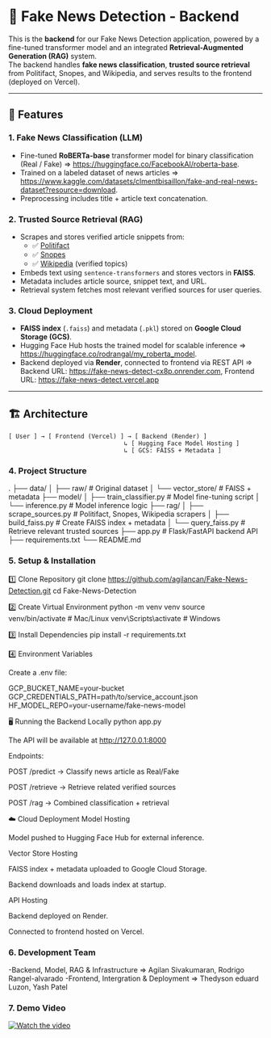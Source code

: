 # 📰 Fake News Detection - Backend

This is the **backend** for our Fake News Detection application, powered by a fine-tuned transformer model and an integrated **Retrieval-Augmented Generation (RAG)** system.  
The backend handles **fake news classification**, **trusted source retrieval** from Politifact, Snopes, and Wikipedia, and serves results to the frontend (deployed on Vercel).  

---

## 🚀 Features

### 1. **Fake News Classification (LLM)**
- Fine-tuned **RoBERTa-base** transformer model for binary classification (Real / Fake) => https://huggingface.co/FacebookAI/roberta-base.
- Trained on a labeled dataset of news articles => https://www.kaggle.com/datasets/clmentbisaillon/fake-and-real-news-dataset?resource=download.
- Preprocessing includes title + article text concatenation.

### 2. **Trusted Source Retrieval (RAG)**
- Scrapes and stores verified article snippets from:
  - ✅ [Politifact](https://www.politifact.com/)
  - ✅ [Snopes](https://www.snopes.com/)
  - ✅ [Wikipedia](https://www.wikipedia.org/) (verified topics)
- Embeds text using `sentence-transformers` and stores vectors in **FAISS**.
- Metadata includes article source, snippet text, and URL.
- Retrieval system fetches most relevant verified sources for user queries.

### 3. **Cloud Deployment**
- **FAISS index** (`.faiss`) and metadata (`.pkl`) stored on **Google Cloud Storage (GCS)**.
- Hugging Face Hub hosts the trained model for scalable inference => https://huggingface.co/rodrangal/my_roberta_model.
- Backend deployed via **Render**, connected to frontend via REST API => Backend URL: https://fake-news-detect-cx8p.onrender.com, Frontend URL: https://fake-news-detect.vercel.app

---

## 🏗 Architecture

```plaintext
[ User ] → [ Frontend (Vercel) ] → [ Backend (Render) ]
                                ↳ [ Hugging Face Model Hosting ]
                                ↳ [ GCS: FAISS + Metadata ]

```
### 4. **Project Structure**
.
├── data/
│   ├── raw/                # Original dataset
│   └── vector_store/       # FAISS + metadata
├── model/
│   ├── train_classifier.py # Model fine-tuning script
│   └── inference.py        # Model inference logic
├── rag/
│   ├── scrape_sources.py   # Politifact, Snopes, Wikipedia scrapers
│   ├── build_faiss.py      # Create FAISS index + metadata
│   └── query_faiss.py      # Retrieve relevant trusted sources
├── app.py                  # Flask/FastAPI backend API
├── requirements.txt
└── README.md

### 5. **Setup & Installation**
1️⃣ Clone Repository
git clone https://github.com/agilancan/Fake-News-Detection.git
cd Fake-News-Detection

2️⃣ Create Virtual Environment
python -m venv venv
source venv/bin/activate  # Mac/Linux
venv\Scripts\activate     # Windows

3️⃣ Install Dependencies
pip install -r requirements.txt

4️⃣ Environment Variables

Create a .env file:

GCP_BUCKET_NAME=your-bucket
GCP_CREDENTIALS_PATH=path/to/service_account.json
HF_MODEL_REPO=your-username/fake-news-model

🖥 Running the Backend Locally
python app.py


The API will be available at http://127.0.0.1:8000

Endpoints:

POST /predict → Classify news article as Real/Fake

POST /retrieve → Retrieve related verified sources

POST /rag → Combined classification + retrieval

☁️ Cloud Deployment
Model Hosting

Model pushed to Hugging Face Hub for external inference.

Vector Store Hosting

FAISS index + metadata uploaded to Google Cloud Storage.

Backend downloads and loads index at startup.

API Hosting

Backend deployed on Render.

Connected to frontend hosted on Vercel.

### 6. **Development Team**
-Backend, Model, RAG & Infrastructure => Agilan Sivakumaran, Rodrigo Rangel-alvarado
-Frontend, Intergration & Deployment => Thedyson eduard Luzon, Yash Patel

### 7. **Demo Video**
[![Watch the video](https://img.youtube.com/vi/i7ZSjIbGSLk/hqdefault.jpg)](https://youtu.be/i7ZSjIbGSLk)
